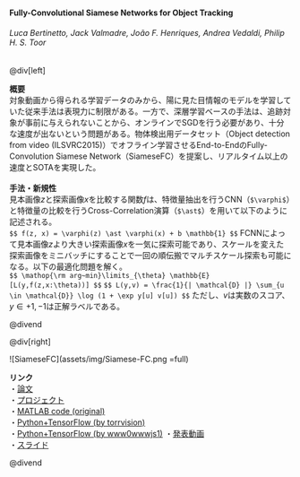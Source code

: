 #### Fully-Convolutional Siamese Networks for Object Tracking
###### Luca Bertinetto, Jack Valmadre, João F. Henriques, Andrea Vedaldi, Philip H. S. Toor

@div[left]

__概要__<br>
対象動画から得られる学習データのみから、陽に見た目情報のモデルを学習していた従来手法は表現力に制限がある。一方で、深層学習ベースの手法は、追跡対象が事前に与えられないことから、オンラインでSGDを行う必要があり、十分な速度が出ないという問題がある。物体検出用データセット（Object detection from video (ILSVRC2015)）でオフライン学習させるEnd-to-EndのFully-Convolution Siamese Network（SiameseFC）を提案し、リアルタイム以上の速度とSOTAを実現した。<br>
<br>
__手法・新規性__<br>
見本画像$z$と探索画像$x$を比較する関数$f$は、特徴量抽出を行うCNN（`$\varphi$`）と特徴量の比較を行うCross-Correlation演算（`$\ast$`）を用いて以下のように記述される。<br>
`$$ f(z, x) = \varphi(z) \ast \varphi(x) + b \mathbb{1} $$`
FCNNによって見本画像$z$より大きい探索画像$x$を一気に探索可能であり、スケールを変えた探索画像をミニバッチにすることで一回の順伝搬でマルチスケール探索も可能になる。以下の最適化問題を解く。<br>
`$$ \mathop{\rm arg~min}\limits_{\theta} \mathbb{E} [L(y,f(z,x:\theta))] $$`
`$$ L(y,v) = \frac{1}{| \mathcal{D} |} \sum_{u \in \mathcal{D}} \log (1 + \exp y[u] v[u]) $$`
ただし、$v$は実数のスコア、$y \in {+1, -1}$は正解ラベルである。<br>

@divend


@div[right]

![SiameseFC](assets/img/Siamese-FC.png =full)
<br>

__リンク__<br>
・[論文](https://arxiv.org/pdf/1606.09549.pdf)<br>
・[プロジェクト](https://www.robots.ox.ac.uk/~luca/siamese-fc.html)<br>
・[MATLAB code (original)](https://github.com/bertinetto/siamese-fc)<br>
・[Python+TensorFlow (by torrvision)](https://github.com/torrvision/siamfc-tf)<br>
・[Python+TensorFlow (by www0wwwjs1)](https://github.com/www0wwwjs1/tensorflow-siamese-fc)
・[発表動画](https://youtu.be/jZoUalMMZ_0)<br>
・[スライド](https://pdfs.semanticscholar.org/presentation/4c91/827cceb97183c4d48ca09e1c7587577c8d54.pdf)<br>

@divend